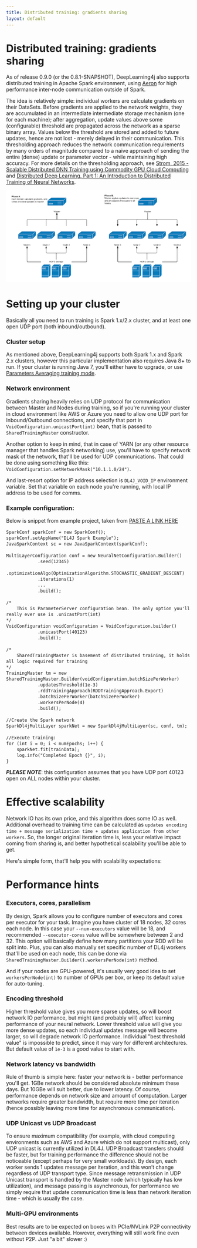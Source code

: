 ```yaml
---
title: Distributed training: gradients sharing
layout: default
---
```


# Distributed training: gradients sharing

As of release 0.9.0 (or the 0.8.1-SNAPSHOT), DeepLearning4j also supports distributed training in Apache Spark environment, using [Aeron](https://github.com/real-logic/Aeron) for high performance inter-node communication outside of Spark.

The idea is relatively simple: individual workers are calculate gradients on their DataSets. 
Before gradients are applied to the network weights, they are accumulated in an intermediate intermediate storage mechanism (one for each machine); 
after aggregation, update values above some (configurable) threshold are propagated across the network as a sparse binary array. 
Values below the threshold are stored and added to future updates, hence are not lost - merely delayed in their communication. 
This thresholding approach reduces the network communication requirements by many orders of magnitude compared to a 
naive approach of sending the entire (dense) update or parameter vector - while maintaining high accuracy. 
For more details on the thresholding approach, see [Strom, 2015 - Scalable Distributed DNN Training using Commodity GPU Cloud Computing](http://nikkostrom.com/publications/interspeech2015/strom_interspeech2015.pdf) and [Distributed Deep Learning, Part 1: An Introduction to Distributed Training of Neural Networks](http://engineering.skymind.io/distributed-deep-learning-part-1-an-introduction-to-distributed-training-of-neural-networks).
 
![Two phases within cluster](./img/distributed.png)


# Setting up your cluster
Basically all you need to run training is Spark 1.x/2.x cluster, and at least one open UDP port (both inbound/outbound).

### Cluster setup
As mentioned above, DeepLearning4j supports both Spark 1.x and Spark 2.x clusters, however this particular implementation also requires Java 8+ to run. If your cluster is running Java 7, you'll either have to upgrade, or use [Parameters Averaging training mode](https://deeplearning4j.org/spark).

### Network environment
Gradients sharing heavily relies on UDP protocol for communication between Master and Nodes during training, so if you're running your cluster in cloud environment like AWS or Azure you need to allow one UDP port for Inbound/Outbound connections, and specify that port in `VoidConfiguration.unicastPort(int)` bean, that is passed to `SharedTrainingMaster` constructor. 

Another option to keep in mind, that in case of YARN (or any other resource manager that handles Spark networking) use, you'll have to specify network mask of the network, that'll be used for UDP communications. That could be done using something like this: `VoidConfiguration.setNetworkMask("10.1.1.0/24")`.

And last-resort option for IP address selection is `DL4J_VOID_IP` environment variable. Set that variable on each node you're running, with local IP address to be used for comms.

### Example configuration:

Below is snippet from example project, taken from [PASTE A LINK HERE]()  

```
SparkConf sparkConf = new SparkConf();
sparkConf.setAppName("DL4J Spark Example");
JavaSparkContext sc = new JavaSparkContext(sparkConf);

MultiLayerConfiguration conf = new NeuralNetConfiguration.Builder()
            .seed(12345)
            .optimizationAlgo(OptimizationAlgorithm.STOCHASTIC_GRADIENT_DESCENT)
            .iterations(1)
            ...
            .build();

/*
    This is ParameterServer configuration bean. The only option you'll really ever use is .unicastPort(int) 
*/
VoidConfiguration voidConfiguration = VoidConfiguration.builder()
            .unicastPort(40123)
            .build();

/*
    SharedTrainingMaster is basement of distributed training, it holds all logic required for training 
*/
TrainingMaster tm = new SharedTrainingMaster.Builder(voidConfiguration,batchSizePerWorker)
            .updatesThreshold(1e-3)
            .rddTrainingApproach(RDDTrainingApproach.Export)
            .batchSizePerWorker(batchSizePerWorker)
            .workersPerNode(4)
            .build();

//Create the Spark network
SparkDl4jMultiLayer sparkNet = new SparkDl4jMultiLayer(sc, conf, tm);

//Execute training:
for (int i = 0; i < numEpochs; i++) {
    sparkNet.fit(trainData);
    log.info("Completed Epoch {}", i);
}
```
**_PLEASE NOTE_**: this configuration assumes that you have UDP port 40123 open on ALL nodes within your cluster.


# Effective scalability
Network IO has its own price, and this algorithm does some IO as well. Additional overhead to training time can be calculated as `updates encoding time + message serialization time + updates application from other workers`.
So, the longer original iteration time is, less your relative impact coming from sharing is, and better hypothetical scalability you'll be able to get.

Here's simple form, that'll help you with scalability expectations:


# Performance hints

### Executors, cores, parallelism
By design, Spark allows you to configure number of executors and cores per executor for your task. Imagine you have cluster of 18 nodes, 32 cores each node.
In this case your `--num-executors` value will be 18, and recommended `--executor-cores` value will be somewhere between 2 and 32. This option will basically define how many partitions your RDD will be split into.
Plus, you can also manually set specific number of DL4j workers that'll be used on each node, this can be done via `SharedTrainingMaster.Builder().workersPerNode(int)` method. 
  
And if your nodes are GPU-powered, it's usually very good idea to set `workersPerNode(int)` to number of GPUs per box, or keep its default value for auto-tuning.

### Encoding threshold
Higher threshold value gives you more sparse updates, so will boost network IO performance, but might (and probably will) affect learning performance of your neural network.
Lower threshold value will give you more dense updates, so each individual updates message will become larger, so will degrade network IO performance. Individual "best threshold value" is impossible to predict, since it may vary for different architectures. But default value of `1e-3` is a good value to start with.

### Network latency vs bandwidth
Rule of thumb is simple here: faster your network is - better performance you'll get. 1GBe network should be considered absolute minimum these days. But 10GBe will suit better, due to lower latency.
Of course, performance depends on network size and amount of computation. Larger networks require greater bandwidth, but require more time per iteration (hence possibly leaving more time for asynchronous communication).

### UDP Unicast vs UDP Broadcast
To ensure maximum compatibility (for example, with cloud computing environments such as AWS and Azure which do not support multicast), only UDP unicast is currently utilized in DL4J. UDP Broadcast transfers should be faster, but for training performance the difference should not be noticeable (except perhaps for very small workloads). By design, each worker sends 1 updates message per iteration, and this won’t change regardless of UDP transport type. Since message retransmission in UDP Unicast transport is handled by the Master node (which typically has low utilization), and message passing is asynchronous, for performance we simply require that update communication time is less than network iteration time - which is usually the case.

### Multi-GPU environments
Best results are to be expected on boxes with PCIe/NVLink P2P connectivity between devices available. However, everything will still work fine even without P2P. Just "a bit" slower :)